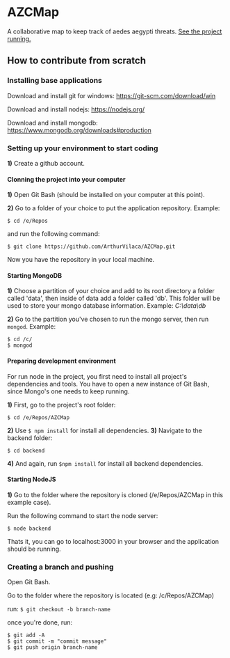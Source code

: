 # AZCMap

A collaborative map to keep track of aedes aegypti threats. [See the project running.](http://azcmap.bitnamiapp.com/)

## How to contribute from scratch

### Installing base applications 

Download and install git for windows: https://git-scm.com/download/win

Download and install nodejs: https://nodejs.org/

Download and install mongodb: https://www.mongodb.org/downloads#production

### Setting up your environment to start coding


**1)** Create a github account.


#### Clonning the project into your computer

**1)** Open Git Bash (should be installed on your computer at this point).

**2)** Go to a folder of your choice to put the application repository. Example:

```
$ cd /e/Repos
```

and run the following command:

```
$ git clone https://github.com/ArthurVilaca/AZCMap.git
```

Now you have the repository in your local machine. 

#### Starting MongoDB

**1)** Choose a partition of your choice and add to its root directory a folder called 'data', then inside of data add a folder called 'db'.
This folder will be used to store your mongo database information.
Example: *C:\data\db*

**2)** Go to the partition you've chosen to run the mongo server, then run `mongod`. Example:

```
$ cd /c/
$ mongod
```

#### Preparing development environment
For run node in the project, you first need to install all project's dependencies and tools. You have to open a new instance of Git Bash, since Mongo's one needs to keep running.

**1)** First, go to the project's root folder:
```
$ cd /e/Repos/AZCMap
```

**2)** Use `$ npm install` for install all dependencies.
**3)** Navigate to the backend folder:
```
$ cd backend
```
**4)** And again, run `$npm install` for install all backend dependencies.

#### Starting NodeJS
**1)** Go to the folder where the repository is cloned (/e/Repos/AZCMap in this example case).

Run the following command to start the node server:

```
$ node backend
```

Thats it, you can go to localhost:3000 in your browser and the application should be running.

### Creating a branch and pushing

Open Git Bash.

Go to the folder where the repository is located (e.g: /c/Repos/AZCMap)

run: ```$ git checkout -b branch-name```

once you're done, run:

```
$ git add -A
$ git commit -m "commit message"
$ git push origin branch-name
```